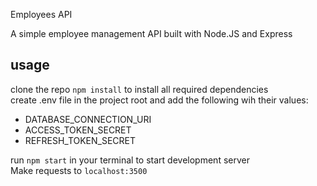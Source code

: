 Employees API

A simple employee management API built with Node.JS and Express 

## usage
clone the repo
`npm install` to install all required dependencies <br>
create .env file in the project root and add the following wih their values:
+ DATABASE_CONNECTION_URI
+ ACCESS_TOKEN_SECRET
+ REFRESH_TOKEN_SECRET

run `npm start` in your terminal to start development server <br>
Make requests to `localhost:3500`